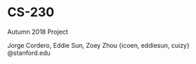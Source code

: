 # CS-230

Autumn 2018 Project

Jorge Cordero, Eddie Sun, Zoey Zhou 
{icoen, eddiesun, cuizy} @stanford.edu

